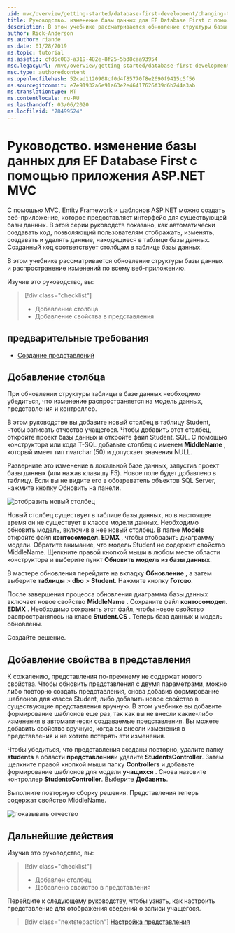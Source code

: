 ```yaml
---
uid: mvc/overview/getting-started/database-first-development/changing-the-database
title: Руководство. изменение базы данных для EF Database First с помощью приложения ASP.NET MVC
description: В этом учебнике рассматривается обновление структуры базы данных и распространение изменений по всему веб-приложению.
author: Rick-Anderson
ms.author: riande
ms.date: 01/28/2019
ms.topic: tutorial
ms.assetid: cfd5c083-a319-482e-8f25-5b38caa93954
msc.legacyurl: /mvc/overview/getting-started/database-first-development/changing-the-database
msc.type: authoredcontent
ms.openlocfilehash: 52cad1120908cf0d4f85770f8e2690f9415c5f56
ms.sourcegitcommit: e7e91932a6e91a63e2e46417626f39d6b244a3ab
ms.translationtype: MT
ms.contentlocale: ru-RU
ms.lasthandoff: 03/06/2020
ms.locfileid: "78499524"
---
```

# <a name="tutorial-change-the-database-for-ef-database-first-with-aspnet-mvc-app"></a>Руководство. изменение базы данных для EF Database First с помощью приложения ASP.NET MVC

С помощью MVC, Entity Framework и шаблонов ASP.NET можно создать веб-приложение, которое предоставляет интерфейс для существующей базы данных. В этой серии руководств показано, как автоматически создавать код, позволяющий пользователям отображать, изменять, создавать и удалять данные, находящиеся в таблице базы данных. Созданный код соответствует столбцам в таблице базы данных.

В этом учебнике рассматривается обновление структуры базы данных и распространение изменений по всему веб-приложению.

Изучив это руководство, вы:

> [!div class="checklist"]
> * Добавление столбца
> * Добавление свойства в представления

## <a name="prerequisites"></a>предварительные требования

* [Создание представлений](generating-views.md)

## <a name="add-a-column"></a>Добавление столбца

При обновлении структуры таблицы в базе данных необходимо убедиться, что изменение распространяется на модель данных, представления и контроллер.

В этом руководстве вы добавите новый столбец в таблицу Student, чтобы записать отчество учащегося. Чтобы добавить этот столбец, откройте проект базы данных и откройте файл Student. SQL. С помощью конструктора или кода T-SQL добавьте столбец с именем **MiddleName** , который имеет тип nvarchar (50) и допускает значения NULL.

Разверните это изменение в локальной базе данных, запустив проект базы данных (или нажав клавишу F5). Новое поле будет добавлено в таблицу. Если вы не видите его в обозреватель объектов SQL Server, нажмите кнопку Обновить на панели.

![отобразить новый столбец](changing-the-database/_static/image2.png)

Новый столбец существует в таблице базы данных, но в настоящее время он не существует в классе модели данных. Необходимо обновить модель, включив в нее новый столбец. В папке **Models** откройте файл **контосомодел. EDMX** , чтобы отобразить диаграмму модели. Обратите внимание, что модель Student не содержит свойство MiddleName. Щелкните правой кнопкой мыши в любом месте области конструктора и выберите пункт **Обновить модель из базы данных**.

В мастере обновления перейдите на вкладку **Обновление** , а затем выберите **таблицы** > **dbo** > **Student**. Нажмите кнопку **Готово**.

После завершения процесса обновления диаграмма базы данных включает новое свойство **MiddleName** . Сохраните файл **контосомодел. EDMX** . Необходимо сохранить этот файл, чтобы новое свойство распространялось на класс **Student.CS** . Теперь база данных и модель обновлены.

Создайте решение.

## <a name="add-the-property-to-the-views"></a>Добавление свойства в представления

К сожалению, представления по-прежнему не содержат нового свойства. Чтобы обновить представления с двумя параметрами, можно либо повторно создать представления, снова добавив формирование шаблонов для класса Student, либо добавить новое свойство в существующие представления вручную. В этом учебнике вы добавите формирование шаблонов еще раз, так как вы не внесли какие-либо изменения в автоматически создаваемые представления. Вы можете добавить свойство вручную, когда вы внесли изменения в представления и не хотите потерять эти изменения.

Чтобы убедиться, что представления созданы повторно, удалите папку **students** в области **представления**и удалите **StudentsController**. Затем щелкните правой кнопкой мыши папку **Controllers** и добавьте формирование шаблонов для модели **учащихся** . Снова назовите контроллер **StudentsController**. Выберите **Добавить**.

Выполните повторную сборку решения. Представления теперь содержат свойство MiddleName.

![показывать отчество](changing-the-database/_static/image5.png)

## <a name="next-steps"></a>Дальнейшие действия

Изучив это руководство, вы:

> [!div class="checklist"]
> * Добавлен столбец
> * Добавлено свойство в представления

Перейдите к следующему руководству, чтобы узнать, как настроить представление для отображения сведений о записи учащегося.
> [!div class="nextstepaction"]
> [Настройка представления](customizing-a-view.md)